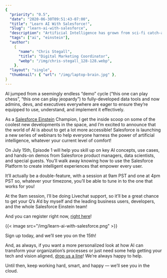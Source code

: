 ```yaml
---
{
  "priority": "0.5",
  "date": "2020-06-30T09:51:43-07:00",
  "title": "Learn AI With Salesforce!",
  "Slug": "learn-ai-with-salesforce",
  "description": "Artificial Intelligence has grown from sci-fi catch-all to business necessity in the course of a few short years.",
  "tags": ["ai", "einstein"],
  "author":
    {
      "name": "Chris Stegall",
      "title": "Digital Marketing Coordinator",
      "webp": "/img/chris-stegall_128-128.webp",
    },
  "layout": "single",
  "thumbnail": { "url": "/img/laptop-brain.jpg" },
}
---
```


AI jumped from a seemingly endless “demo” cycle (“this one can play chess”, “this one can play jeopardy”) to fully-developed data tools and now admins, devs, and executives everywhere are eager to ensure they’re equipped to use, understand, and implement it effectively.

As a [Salesforce Einstein](https://www.salesforce.com/products/einstein/overview/) Champion, I get the inside scoop on some of the coolest new developments in the space, and I’m excited to announce that the world of AI is about to get a lot more accessible! Salesforce is launching a new series of webinars to help everyone harness the power of artificial intelligence, whatever your current level of comfort!

On July 15th, Episode 1 will help you skill up on key AI concepts, use cases, and hands-on demos from Salesforce product managers, data scientists, and special guests. You’ll walk away knowing how to use the Salesforce Platform to create intelligent experiences that empower every user.

It’ll actually be a double-feature, with a session at 9am PST and one at 4pm PST so, whatever your timezone, you’ll be able to tune in to the one that works for you!

At the 9am session, I’ll be doing Livechat support, so it’ll be a great chance to get your Q’s A’d by myself and the leading business users, developers, and the whole Salesforce Einstein team!

And you can register right now, [right here](https://www.salesforce.com/form/event/learn-ai-with-salesforce/)!

{{< image src="/img/learn-ai-with-salesforce.png" >}}

Sign up today, and we’ll see you on the 15th!

And, as always, if you want a more personalized look at how AI can transform your organization’s processes or just need some help getting your tech and vision aligned, [drop us a line](https://www.mkpartners.com/contact/)! We’re always happy to help.

Until then, keep working hard, smart, and happy — we’ll see you in the cloud.

